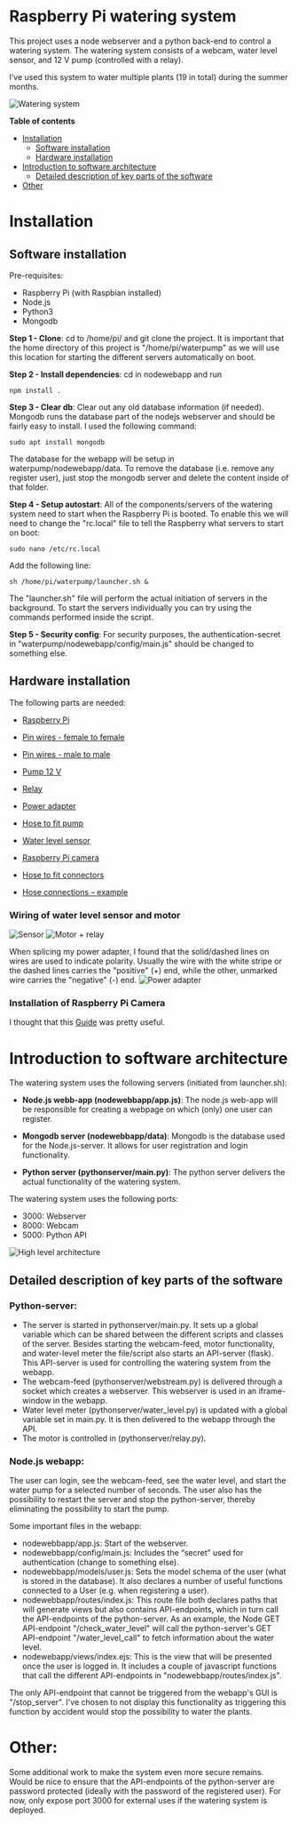 # Raspberry Pi watering system

This project uses a node webserver and a python back-end to control a watering system. The watering system consists of a webcam, water level sensor, and 12 V pump (controlled with a relay).

I’ve used this system to water multiple plants (19 in total) during the summer months.

![Watering system](/media/pumpsystem.PNG)

**Table of contents**
* [Installation](#Installation)
  - [Software installation](#Software-installation)
  - [Hardware installation](#Hardware-installation)
* [Introduction to software architecture](#introduction-to-software-architecture)
  - [Detailed description of key parts of the software](#Detailed-description-of-key-parts-of-the-software)
* [Other](#Other)


# Installation


## Software installation

Pre-requisites:
-	Raspberry Pi (with Raspbian installed)
-	Node.js 
-	Python3 
-	Mongodb

**Step 1 - Clone**: cd to /home/pi/ and git clone the project. It is important that the home directory of this project is "/home/pi/waterpump" as we will use this location for starting the different servers automatically on boot.

**Step 2 - Install dependencies**: cd in nodewebapp and run 
```
npm install .
```

**Step 3 - Clear db**: Clear out any old database information (if needed). Mongodb runs the database part of the nodejs webserver and should be fairly easy to install. I used the following command:
```
sudo apt install mongodb
```
The database for the webapp will be setup in waterpump/nodewebapp/data. To remove the database (i.e. remove any register user), just stop the mongodb server and delete the content inside of that folder.

**Step 4 - Setup autostart**: All of the components/servers of the watering system need to start when the Raspberry Pi is booted. To enable this we will need to change the "rc.local" file to tell the Raspberry what servers to start on boot:
```
sudo nano /etc/rc.local
```
Add the following line:
```
sh /home/pi/waterpump/launcher.sh &
```
The "launcher.sh" file will perform the actual initiation of servers in the background. To start the servers individually you can try using the commands performed inside the script.

**Step 5 - Security config**: For security purposes, the authentication-secret in "waterpump/nodewebapp/config/main.js" should be changed to something else.


## Hardware installation

The following parts are needed:
* [Raspberry Pi](https://www.kjell.com/se/produkter/dator/raspberry-pi/raspberry-pi-4-model-b-enkortsdator-2-gb-ram-p88180)

* [Pin wires - female to female](https://cdon.se/hem-tradgard/dupont-10-cm-kabel-hona-hona-for-t-ex-kopplingsplatta-arduino-p36235360?gclid=Cj0KCQjw2PP1BRCiARIsAEqv-pRGPYSliWqKih87pdQxgjBltUapsjvtk_-qEq6ANRwFi1F6YjiAT3kaAgrKEALw_wcB&gclsrc=aw.ds)

* [Pin wires - male to male](https://www.kjell.com/se/produkter/el-verktyg/arduino/tillbehor/delbar-kopplingskabel-40-pol-15-cm-hane-hona-p87076?gclid=Cj0KCQjw2PP1BRCiARIsAEqv-pR295gkMshaOOeSRsJyPcc90cM93qskixhjnBih_f7xH-DxT0LYcZQaAnKKEALw_wcB&gclsrc=aw.ds)

* [Pump 12 V](https://www.kjell.com/se/produkter/el-verktyg/arduino/tillbehor/vatskepump-240-lh-p87079)

* [Relay](https://www.kjell.com/se/produkter/el-verktyg/arduino/moduler/relamodul-for-arduino-1x-p87032)

* [Power adapter](https://www.kjell.com/se/produkter/el-verktyg/stromforsorjning/natadaptrar/acdc-natadaptrar/fast-utspanning/switchad-natadapter-12-v-dc-12-w-p44382)

* [Hose to fit pump](https://www.kjell.com/se/produkter/el-verktyg/arduino/tillbehor/vatskeslang-med-klammor-2-meter-p87083)

* [Water level sensor](https://www.kjell.com/se/produkter/el-verktyg/arduino/tillbehor/vattensensor-och-jordfuktsmatare-for-arduino-p87066)

* [Raspberry Pi camera](https://www.kjell.com/se/produkter/dator/raspberry-pi/raspberry-pi-kameramodul-v2-p88053)

* [Hose to fit connectors]( https://badspecialisten.se/p/badkar/reservdelar-badkar/slangar-badkar/luftslang-6mm/?utm_source=Google%20Shopping&utm_campaign=Productfeed&utm_medium=cpc&utm_term=2750&gclid=Cj0KCQjw2PP1BRCiARIsAEqv-pR7YyPtSewpr_M8ciQi8Zkedy1050CzwmmaGz8UODgGVreVsg_VPwcaAvTuEALw_wcB)

* [Hose connections – example](https://www.hydrogarden.se/odlingssystemkrukor/bevattning-pumpar/tropf-blumat-bevattningssystem/blumat-t-koppling-838mm.html)

### Wiring of water level sensor and motor

![Sensor](/media/water_sensor.png)
![Motor + relay](/media/relay_fritzing.png)

When splicing my power adapter, I found that the solid/dashed lines on wires are used to indicate polarity. Usually the wire with the white stripe or the dashed lines carries the "positive" (+) end, while the other, unmarked wire carries the "negative" (-) end.
![Power adapter](/media/power_adapter.png)

### Installation of Raspberry Pi Camera

I thought that this [Guide]( https://thepihut.com/blogs/raspberry-pi-tutorials/16021420-how-to-install-use-the-raspberry-pi-camera) was pretty useful. 


# Introduction to software architecture

The watering system uses the following servers (initiated from launcher.sh):

* **Node.js webb-app (nodewebbapp/app.js)**: The node.js web-app will be responsible for creating a webpage on which (only) one user can register. 
   
* **Mongodb server (nodewebbapp/data)**: Mongodb is the database used for the Node.js-server. It allows for user registration and login functionality.

* **Python server (pythonserver/main.py)**: The python server delivers the actual functionality of the watering system.

The watering system uses the following ports:
* 3000: Webserver
* 8000: Webcam
* 5000: Python API

![High level architecture](/media/high_level_architecture.png)


## Detailed description of key parts of the software

### Python-server:
 * The server is started in pythonserver/main.py. It sets up a global variable which can be shared between the different scripts and classes of the server. Besides starting the webcam-feed, motor functionality, and water-level meter the file/script also starts an API-server (flask). This API-server is used for controlling the watering system from the webapp.
* The webcam-feed (pythonserver/webstream.py) is delivered through a socket which creates a webserver. This webserver is used in an iframe-window in the webapp.
 * Water level meter (pythonserver/water_level.py) is updated with a global variable set in main.py. It is then delivered to the webapp through the API.
 * The motor is controlled in (pythonserver/relay.py).

### Node.js webapp:
The user can login, see the webcam-feed, see the water level, and start the water pump for a selected number of seconds. The user also has the possibility to restart the server and stop the python-server, thereby eliminating the possibility to start the pump.

Some important files in the webapp:
* nodewebbapp/app.js: Start of the webserver.
* nodewebbapp/config/main.js: Includes the “secret” used for authentication (change to something else).
* nodewebbapp/models/user.js: Sets the model schema of the user (what is stored in the database). It also declares a number of useful functions connected to a User (e.g. when registering a user).
* nodewebbapp/routes/index.js: This route file both declares paths that will generate views but also contains API-endpoints, which in turn call the API-endpoints of the python-server. As an example, the Node GET API-endpoint "/check_water_level" will call the python-server's GET API-endpoint "/water_level_call" to fetch information about the water level.
* nodewebapp/views/index.ejs: This is the view that will be presented once the user is logged in. It includes a couple of javascript functions that call the different API-endpoints in "nodewebbapp/routes/index.js".

The only API-endpoint that cannot be triggered from the webapp's GUI is "/stop_server". I've chosen to not display this functionality as triggering this function by accident would stop the possibility to water the plants.


# Other:

Some additional work to make the system even more secure remains. Would be nice to ensure that the API-endpoints of the python-server are password protected (ideally with the password of the registered user). For now, only expose port 3000 for external uses if the watering system is deployed.
